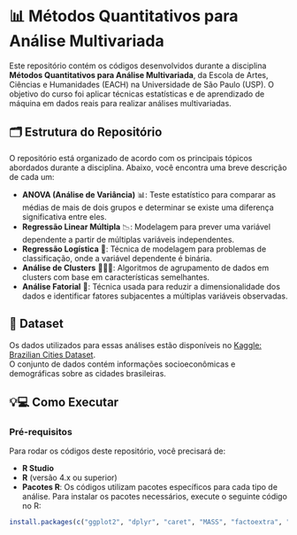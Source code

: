 # 📊 Métodos Quantitativos para Análise Multivariada

Este repositório contém os códigos desenvolvidos durante a disciplina **Métodos Quantitativos para Análise Multivariada**, da Escola de Artes, Ciências e Humanidades (EACH) na Universidade de São Paulo (USP). O objetivo do curso foi aplicar técnicas estatísticas e de aprendizado de máquina em dados reais para realizar análises multivariadas. 

## 🗂 Estrutura do Repositório

O repositório está organizado de acordo com os principais tópicos abordados durante a disciplina. Abaixo, você encontra uma breve descrição de cada um:

- **ANOVA (Análise de Variância)** 📊: Teste estatístico para comparar as médias de mais de dois grupos e determinar se existe uma diferença significativa entre eles.
- **Regressão Linear Múltipla** 📉: Modelagem para prever uma variável dependente a partir de múltiplas variáveis independentes.
- **Regressão Logística** 🔢: Técnica de modelagem para problemas de classificação, onde a variável dependente é binária.
- **Análise de Clusters** 🧑‍🤝‍🧑: Algoritmos de agrupamento de dados em clusters com base em características semelhantes.
- **Análise Fatorial** 🔬: Técnica usada para reduzir a dimensionalidade dos dados e identificar fatores subjacentes a múltiplas variáveis observadas.

## 🔗 Dataset
Os dados utilizados para essas análises estão disponíveis no [Kaggle: Brazilian Cities Dataset](https://www.kaggle.com/).  
O conjunto de dados contém informações socioeconômicas e demográficas sobre as cidades brasileiras.

## 💡💻 Como Executar

### Pré-requisitos

Para rodar os códigos deste repositório, você precisará de:
- **R Studio**
- **R** (versão 4.x ou superior)
- **Pacotes R**: Os códigos utilizam pacotes específicos para cada tipo de análise. Para instalar os pacotes necessários, execute o seguinte código no R:

```r
install.packages(c("ggplot2", "dplyr", "caret", "MASS", "factoextra", "cluster"))
